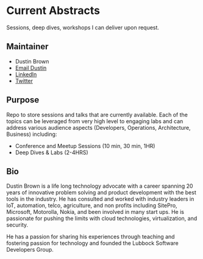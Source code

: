 # Current Abstracts

Sessions, deep dives, workshops I can deliver upon request.

## Maintainer

* Dustin Brown 
* [Email Dustin](mailto:dbrown@sitepro.com)
* [LinkedIn](https://www.linkedin.com/in/dustinbrown/)
* [Twitter](https://twitter.com/WillCode2Surf)

## Purpose

Repo to store sessions and talks that are currently available.  Each of the topics can be leveraged from very high level to engaging labs and can address various audience aspects (Developers, Operations, Architecture, Business) including:
* Conference and Meetup Sessions (10 min, 30 min, 1HR)
* Deep Dives & Labs (2-4HRS)


## Bio

Dustin Brown is a life long technology advocate with a career spanning 20 years of innovative problem solving and product development with the best tools in the industry.  He has consulted and worked with industry leaders in IoT, automation, telco, agriculture, and non profits including SitePro, Microsoft, Motorolla, Nokia, and been involved in many start ups.  He is passionate for pushing the limits with cloud technologies, virtualization, and security.

He has a passion for sharing his experiences through teaching and fostering passion for technology and founded the Lubbock Software Developers Group.


